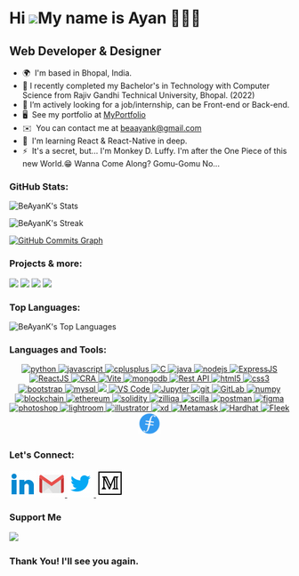 Hi ![](https://user-images.githubusercontent.com/18350557/176309783-0785949b-9127-417c-8b55-ab5a4333674e.gif)My name is Ayan 💆🏻‍♂️
====================================================================================================================================

Web Developer & Designer
------------------------

*   🌍  I'm based in Bhopal, India.
*   🔭  I recently completed my Bachelor's in Technology with Computer Science from Rajiv Gandhi Technical University, Bhopal. (2022)
*   🤔  I’m actively looking for a job/internship, can be Front-end or Back-end.
*   🖥️  See my portfolio at [MyPortfolio](http://beayank.netlify.app)
*   ✉️  You can contact me at [beaayank@gmail.com](mailto:beaayank@gmail.com)
*   🧠  I'm learning React & React-Native in deep.
*   ⚡  It's a secret, but... I'm Monkey D. Luffy. I'm after the One Piece of this new World.😁 Wanna Come Along? Gomu-Gomu No...


### GitHub Stats:

![BeAyanK's Stats](https://github-readme-stats.vercel.app/api?username=BeAyanK&theme=algolia&show_icons=true&hide_border=false&count_private=true)

![BeAyanK's Streak](https://github-readme-streak-stats.herokuapp.com/?user=BeAyanK&theme=algolia&hide_border=false)


<a href="http://www.github.com/BeAyanK"><img src="https://github-readme-activity-graph.cyclic.app/graph?username=BeAyanK&bg_color=050E2D&color=ffffff&line=00A6F6&point=2BD492&area_color=000000&area=true&border_radius=5&hide_border=false&custom_title=GitHub%20Commits%20Graph" alt="GitHub Commits Graph" /></a>


### Projects & more:

![](https://github-readme-stats.vercel.app/api/pin/?username=BeAyanK&repo=Express-CRUD-app&cache_seconds=86400&theme=algolia)
![](https://github-readme-stats.vercel.app/api/pin/?username=BeAyanK&repo=travel-journal&cache_seconds=86400&theme=algolia)
![](https://github-readme-stats.vercel.app/api/pin/?username=BeAyanK&repo=expense-tracker&cache_seconds=86400&theme=algolia)
![](https://github-readme-stats.vercel.app/api/pin/?username=BeAyanK&repo=Booking-Appointment&cache_seconds=86400&theme=algolia)


### Top Languages:

![BeAyanK's Top Languages](https://github-readme-stats.vercel.app/api/top-langs/?username=BeAyanK&theme=algolia&show_icons=true&hide_border=false&layout=compact)

### Languages and Tools:

<div align="center"> 
        <a href="https://www.python.org" target="_blank"> 
                <img src="https://img.icons8.com/fluency/40/null/python.png" alt="python" width="40" height="40"/> 
        </a>
        <a href="https://developer.mozilla.org/en-US/docs/Web/JavaScript" target="_blank"> 
                <img src="https://img.icons8.com/color/48/null/javascript--v1.png" alt="javascript" width="40" height="40"/> 
        </a>
        <a href="https://www.w3schools.com/cpp/" target="_blank">
                <img src="https://img.icons8.com/color/48/null/c-plus-plus-logo.png"/ alt="cplusplus" width="40" height="40"/> 
        </a>
        <a href="https://www.cprogramming.com/" target="_blank">
                <img src="https://img.icons8.com/fluency/48/null/c-programming.png" height="40" width="40" alt="C"/>
        </a>        
        <a href="https://www.w3schools.com/java/" target="_blank">
                <img src="https://img.icons8.com/color/40/null/java-coffee-cup-logo--v1.png" alt="java"/>
        </a>
        <a href="https://nodejs.org" target="_blank"> 
                <img src="https://img.icons8.com/fluency/48/null/node-js.png" alt="nodejs" width="40" height="40"/> 
        </a>
        <a href="https://developer.mozilla.org/en-US/docs/Learn/Server-side/Express_Nodejs/Introduction" target="_blank">
                <img src="https://img.icons8.com/ios/40/ffffff/express-js.png" alt="ExpressJS" height="40" width="40"/>
        </a>
        <a href="https://reactjs.org/" target="_blank">
                <img src="https://img.icons8.com/color/40/null/react-native.png" alt="ReactJS"/>
        </a>
        <a href="https://create-react-app.dev/docs/getting-started" target="_blank">
                <img src="https://create-react-app.dev/img/logo.svg" height="40" width="40" alt="CRA"/>
        </a>
        <a href="https://vitejs.dev" target="_blank" rel="noopener noreferrer">
                <img width="40" height="40" src="https://vitejs.dev/logo.svg" alt="Vite">
        </a>
        <a href="https://www.mongodb.com/" target="_blank"> 
                <img src="https://img.icons8.com/color/40/null/mongodb.png" alt="mongodb" width="40" height="40"/> 
        </a>
        <a href="https://www.restapitutorial.com/" target="_blank">
                <img src="https://img.icons8.com/color/40/null/api.png" alt="Rest API"/>
        </a>
        <a href="https://www.w3.org/html/" target="_blank"> 
                <img src="https://img.icons8.com/color/40/null/html-5--v1.png" alt="html5" width="40" height="40"/> 
        </a> 
        <a href="https://www.w3schools.com/css/" target="_blank">
                <img src="https://img.icons8.com/fluency/40/null/css3.png" alt="css3" width="40" height="40"/>
        </a>
        <a href="https://getbootstrap.com" target="_blank">
                <img src="https://img.icons8.com/color/40/null/bootstrap.png" alt="bootstrap" width="40" height="40"/> 
        </a>
        <a href="https://www.mysql.com/" target="_blank"> 
                <img src="https://img.icons8.com/color/40/null/my-sql.png" alt="mysql" width="40" height="40"/> 
        </a> 
        <a href="https://www.netlify.com/" target="_blank">
                <img src="https://img.icons8.com/external-tal-revivo-color-tal-revivo/40/null/external-netlify-a-cloud-computing-company-that-offers-hosting-and-serverless-backend-services-for-static-websites-logo-color-tal-revivo.png" alt"netlify" />
        </a>        
        <a href="https://code.visualstudio.com/" target="_blank">
                <img src="https://img.icons8.com/color/40/null/visual-studio-code-2019.png" alt="VS Code" />
        </a>
        <a href="https://jupyter.org/" target="_blank">
                <img src="https://img.icons8.com/fluency/40/null/jupyter.png" alt="Jupyter" />
        </a>
        <a href="https://git-scm.com/" target="_blank"> 
                <img src="https://www.vectorlogo.zone/logos/git-scm/git-scm-icon.svg" alt="git" width="40" height="40"/> 
        </a>
        <a href="https://about.gitlab.com/" target="_blank">
                <img src="https://img.icons8.com/color/40/null/gitlab.png" alt="GitLab"/>
        </a>
        <a href="https://numpy.org/" target="_blank">
                <img src="https://img.icons8.com/color/40/null/numpy.png" alt="numpy" />
        </a>
        <a href="https://www.blockchain.com/" target="_blank">
                <img src="https://img.icons8.com/fluency/40/null/blockchain-new-logo.png" alt="blockchain" />
        </a>
        <a href="https://ethereum.org/en/" target="_blank">
                <img src="https://img.icons8.com/color/40/null/ethereum.png" alt="ethereum" />
        </a>
        <a href="https://soliditylang.org/" target="_blank">
                <img src="https://img.icons8.com/material-rounded/40/9FA8DA/solidity.png" alt="solidity" />
        </a>
        <a href="https://www.zilliqa.com/" target="_blank">
                <img src="https://img.icons8.com/external-black-fill-lafs/40/22C3E6/external-Zilliqa-cryptocurrency-black-fill-lafs.png" alt="zilliqa"/>
        </a>
        <a href="https://ide.zilliqa.com/#/" target="_blank">
                <img src="https://imgs.search.brave.com/AxzB0yNJqO3of3VCwe5Bz9_SsCVAjOr6DQbyK0jeDy8/rs:fit:800:553:1/g:ce/aHR0cHM6Ly9zY2ls/bGEtbGFuZy5vcmcv/aW1hZ2VzL1NjaWxs/YS1sb2dvLW9ubHkt/cC04MDAucG5n" alt="scilla" width="40" height="40" />
        </a>
        <a href="https://postman.com" target="_blank">
                <img src="https://img.icons8.com/external-tal-revivo-color-tal-revivo/40/null/external-postman-is-the-only-complete-api-development-environment-logo-color-tal-revivo.png" alt="postman"/>
        </a>
        <a href="https://www.figma.com/" target="_blank"> 
                <img src="https://img.icons8.com/color/40/null/figma--v1.png" alt="figma" width="40" height="40"/> 
        </a>
        <a href="https://www.photoshop.com/en" target="_blank"> 
                <img src="https://img.icons8.com/fluency/40/null/adobe-photoshop.png" alt="photoshop" width="40" height="40"/> 
        </a> 
        <a href="https://lightroom.adobe.com/" target="_blank">
                <img src="https://img.icons8.com/fluency/40/null/adobe-lightroom.png" alt="lightroom"/>
        </a>
        <a href="https://www.adobe.com/in/products/illustrator.html" target="_blank"> 
                <img src="https://img.icons8.com/fluency/40/null/adobe-illustrator.png" alt="illustrator" width="40" height="40"/> 
        </a>
        <a href="https://helpx.adobe.com/in/xd/get-started.html" target="_blank">
                <img src="https://img.icons8.com/fluency/40/null/adobe-xd.png" alt="xd">
        </a>
        <a href="https://metamask.io/" target="_blank" rel="noreferrer">
                <img src="https://img.icons8.com/color/40/null/metamask-logo.png" alt="Metamask"/>
        </a>
        <a href="https://hardhat.org/" target="_blank" rel="noreferrer">
                <img src="https://raw.githubusercontent.com/danielcranney/readme-generator/main/public/icons/skills/hardhat-colored.svg" width="40" height="40" alt="Hardhat" />
        </a>
        <a href="https://fleek.co/" target="_blank" rel="noreferrer">
                <img src="https://res.cloudinary.com/crunchbase-production/image/upload/c_lpad,h_170,w_170,f_auto,b_white,q_auto:eco,dpr_1/049edcb3028a7a231a92" width="40" height="40" alt="Fleek" />
        </a>
        <a href="https://filecoin.io/" target="_blank" rel="noreferrer">
                <img src="https://github.com/BeAyanK/BeAyanK/blob/main/git%20icons/icons8-filecoin.png" alt="Filecoin" width="40" height="40"/>
        </a>
</div>

### Let's Connect:

<div align="left">
        <a href="https://www.linkedin.com/in/ayan-khan-work/" target="_blank">
        <img src="https://github.com/BeAyanK/BeAyanK/blob/main/git%20icons/icons8-linkedin-2.gif" /></a>
        <a href="mailto:beaayank@gmail.com" target="_blank">
        <img src="https://github.com/BeAyanK/BeAyanK/blob/main/git%20icons/icons8-gmail-logo.gif" /> </a>
        <a href="https://twitter.com/ChhodoYrr" target="_blank">
        <img src="https://github.com/BeAyanK/BeAyanK/blob/main/git%20icons/icons8-twitter.gif" /> </a>
        <a href="https://medium.com/@ultrainstinct" target="_blank">
        <img src="https://github.com/BeAyanK/BeAyanK/blob/main/git%20icons/medium.gif" /> </a>
</div>

### Support Me

<a href="https://www.buymeacoffee.com/beayank"><img src="https://cdn.buymeacoffee.com/buttons/v2/default-yellow.png" width="200" /></a>


### Thank You! I'll see you again.

<!--<img src="https://github.com/BeAyanK/BeAyanK/blob/main/git%20icons/layered-readme.png" width="100%"/> -->
